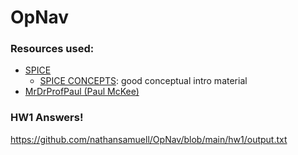# OpNav

### Resources used:
- [SPICE](https://naif.jpl.nasa.gov/naif/toolkit.html)
    - [SPICE CONCEPTS](https://naif.jpl.nasa.gov/pub/naif/toolkit_docs/Tutorials/pdf/individual_docs/04_concepts.pdf): good conceptual intro material
- [MrDrProfPaul (Paul McKee)](https://www.youtube.com/@MrDrProfPaul)

### HW1 Answers!
https://github.com/nathansamuell/OpNav/blob/main/hw1/output.txt

